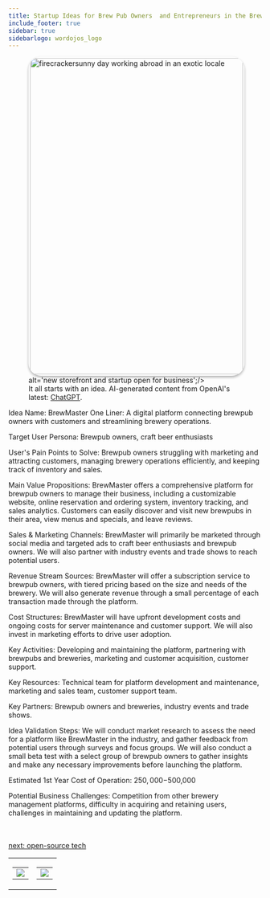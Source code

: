 ```yaml
---
title: Startup Ideas for Brew Pub Owners  and Entrepreneurs in the Breweries & Hospitality  Industry
include_footer: true
sidebar: true
sidebarlogo: wordojos_logo
---
```

<figure>
    <img src='/uploads/startup-ideas.jpg' style="width: 100%;height: 630px;padding: 3px; box-shadow: 0 3px 5px rgba(0,0,0,.3);border-radius: 25px;overflow: hidden;border: none;" align="middle"; alt='firecrackersunny day working abroad in an exotic locale';/> alt='new storefront and startup open for business';/>
    <figcaption>It all starts with an idea.  AI-generated content from OpenAI's latest: <a href="https://openai.com/blog/chatgpt/" >ChatGPT</a>.</figcaption>
</figure>
<p>
Idea Name: BrewMaster
One Liner: A digital platform connecting brewpub owners with customers and streamlining brewery operations.

Target User Persona: Brewpub owners, craft beer enthusiasts

User's Pain Points to Solve: Brewpub owners struggling with marketing and attracting customers, managing brewery operations efficiently, and keeping track of inventory and sales.

Main Value Propositions: BrewMaster offers a comprehensive platform for brewpub owners to manage their business, including a customizable website, online reservation and ordering system, inventory tracking, and sales analytics. Customers can easily discover and visit new brewpubs in their area, view menus and specials, and leave reviews.

Sales & Marketing Channels: BrewMaster will primarily be marketed through social media and targeted ads to craft beer enthusiasts and brewpub owners. We will also partner with industry events and trade shows to reach potential users.

Revenue Stream Sources: BrewMaster will offer a subscription service to brewpub owners, with tiered pricing based on the size and needs of the brewery. We will also generate revenue through a small percentage of each transaction made through the platform.

Cost Structures: BrewMaster will have upfront development costs and ongoing costs for server maintenance and customer support. We will also invest in marketing efforts to drive user adoption.

Key Activities: Developing and maintaining the platform, partnering with brewpubs and breweries, marketing and customer acquisition, customer support.

Key Resources: Technical team for platform development and maintenance, marketing and sales team, customer support team.

Key Partners: Brewpub owners and breweries, industry events and trade shows.

Idea Validation Steps: We will conduct market research to assess the need for a platform like BrewMaster in the industry, and gather feedback from potential users through surveys and focus groups. We will also conduct a small beta test with a select group of brewpub owners to gather insights and make any necessary improvements before launching the platform.

Estimated 1st Year Cost of Operation: $250,000-$500,000

Potential Business Challenges: Competition from other brewery management platforms, difficulty in acquiring and retaining users, challenges in maintaining and updating the platform.

<br>
<br>
<a href="https://workdojos.com/brewpub/tech">next: open-source tech</a>
</p>
<table border="0" cellpadding="0" cellspacing="0" width="600" id="templateColumns">
    <tr>
        <td align="center" valign="top" width="50%" class="templateColumnContainer">
            <table border="0" cellpadding="10" cellspacing="0" height="100%" width="100px">
                <tr>
                    <td class="leftColumnContent">
                      <a href="https://brewpub.workdojos.com">
                        <img src="/uploads/d.svg" class="columnImage" />
                    </td>
                </tr>
            </table>
        </td>
        <td align="center" valign="top" width="50%" class="templateColumnContainer">
            <table border="0" cellpadding="10" cellspacing="0" height="100%" width="100px">
                <tr>
                    <td class="rightColumnContent">
                      <a href="https://clinician.workdojos.com">
                        <img src="/uploads/randomdojo.svg" class="columnImage" />
                    </td>
            </table>
        </td>
    </tr>
</table>
